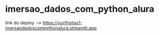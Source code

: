 # imersao_dados_com_python_alura

link do deploy --> https://yurifreitas1-imersaodadoscompythonalura.streamlit.app
